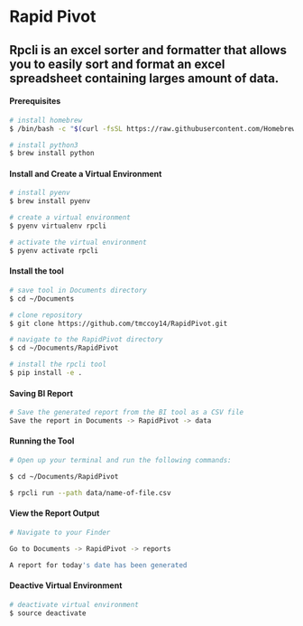# Rapid Pivot

## Rpcli is an excel sorter and formatter that allows you to easily sort and format an excel spreadsheet containing larges amount of data.

#### Prerequisites

```sh
# install homebrew
$ /bin/bash -c "$(curl -fsSL https://raw.githubusercontent.com/Homebrew/install/master/install.sh)"

# install python3
$ brew install python
```

#### Install and Create a Virtual Environment

```sh
# install pyenv
$ brew install pyenv

# create a virtual environment
$ pyenv virtualenv rpcli

# activate the virtual environment
$ pyenv activate rpcli
```

#### Install the tool

```sh
# save tool in Documents directory
$ cd ~/Documents

# clone repository
$ git clone https://github.com/tmccoy14/RapidPivot.git

# navigate to the RapidPivot directory
$ cd ~/Documents/RapidPivot

# install the rpcli tool
$ pip install -e .
```

#### Saving BI Report

```sh
# Save the generated report from the BI tool as a CSV file
Save the report in Documents -> RapidPivot -> data
```

#### Running the Tool

```sh
# Open up your terminal and run the following commands:

$ cd ~/Documents/RapidPivot

$ rpcli run --path data/name-of-file.csv
```

#### View the Report Output

```sh
# Navigate to your Finder

Go to Documents -> RapidPivot -> reports

A report for today's date has been generated
```

#### Deactive Virtual Environment

```sh
# deactivate virtual environment
$ source deactivate
```
